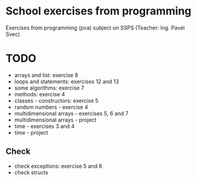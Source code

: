 # School exercises from programming
Exercises from programming (pva) subject on SSPS (Teacher: Ing. Pavel Svec)


# TODO

- arrays and list: exercise 8
- loops and statements: exercises 12 and 13
- some algorithms: exercise 7
- methods: exercise 4
- classes - constructors: exercise 5
- random numbers - exercise 4
- multidimensional arrays - exercises 5, 6 and 7
- multidimensional arrays - project
- time - exercises 3 and 4
- time - project

## Check

- check exceptions: exercise 5 and 6
- check structs
